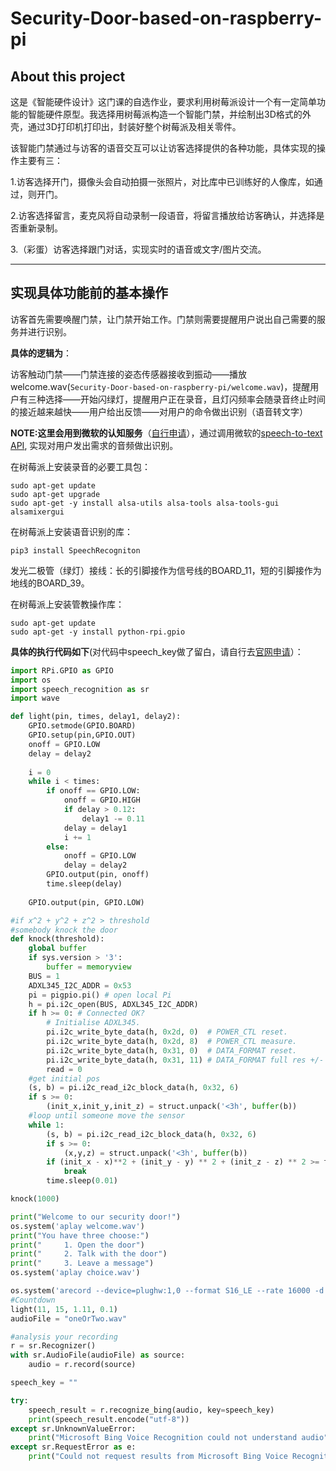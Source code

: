# Security-Door-based-on-raspberry-pi
## About this project
这是《智能硬件设计》这门课的自选作业，要求利用树莓派设计一个有一定简单功能的智能硬件原型。我选择用树莓派构造一个智能门禁，并绘制出3D格式的外壳，通过3D打印机打印出，封装好整个树莓派及相关零件。

该智能门禁通过与访客的语音交互可以让访客选择提供的各种功能，具体实现的操作主要有三：

1.访客选择开门，摄像头会自动拍摄一张照片，对比库中已训练好的人像库，如通过，则开门。

2.访客选择留言，麦克风将自动录制一段语音，将留言播放给访客确认，并选择是否重新录制。

3.（彩蛋）访客选择跟门对话，实现实时的语音或文字/图片交流。

___
## 实现具体功能前的基本操作

访客首先需要唤醒门禁，让门禁开始工作。门禁则需要提醒用户说出自己需要的服务并进行识别。

**具体的逻辑为**：

访客触动门禁——门禁连接的姿态传感器接收到振动——播放welcome.wav(`Security-Door-based-on-raspberry-pi/welcome.wav`)，提醒用户有三种选择——开始闪绿灯，提醒用户正在录音，且灯闪频率会随录音终止时间的接近越来越快——用户给出反馈——对用户的命令做出识别（语音转文字）

**NOTE:**这里会用到**微软的认知服务**（[自行申请](https://docs.microsoft.com/en-us/azure/cognitive-services/speech/https://azure.microsoft.com/zh-cn/try/cognitive-services/?apiSlug=face-api&country=China&allowContact=true&unauthorized=1)），通过调用微软的[speech-to-text API](https://docs.microsoft.com/en-us/azure/cognitive-services/speech/home), 实现对用户发出需求的音频做出识别。

在树莓派上安装录音的必要工具包：
```
sudo apt-get update 
sudo apt-get upgrade 
sudo apt-get -y install alsa-utils alsa-tools alsa-tools-gui alsamixergui
```

在树莓派上安装语音识别的库：
```
pip3 install SpeechRecogniton
```

发光二极管（绿灯）接线：长的引脚接作为信号线的BOARD_11，短的引脚接作为地线的BOARD_39。

在树莓派上安装管教操作库：
```
sudo apt-get update
sudo apt-get -y install python-rpi.gpio
```

**具体的执行代码如下**(对代码中speech_key做了留白，请自行去[官网申请](https://docs.microsoft.com/en-us/azure/cognitive-services/speech/https://azure.microsoft.com/zh-cn/try/cognitive-services/?apiSlug=face-api&country=China&allowContact=true&unauthorized=1)）：
```py
import RPi.GPIO as GPIO
import os
import speech_recognition as sr
import wave

def light(pin, times, delay1, delay2):
	GPIO.setmode(GPIO.BOARD)
	GPIO.setup(pin,GPIO.OUT)
	onoff = GPIO.LOW
	delay = delay2
	
	i = 0
	while i < times:
		if onoff == GPIO.LOW:
			onoff = GPIO.HIGH
			if delay > 0.12:
				delay1 -= 0.11
			delay = delay1
			i += 1
		else:
			onoff = GPIO.LOW
			delay = delay2
		GPIO.output(pin, onoff)
		time.sleep(delay)
	
	GPIO.output(pin, GPIO.LOW)

#if x^2 + y^2 + z^2 > threshold
#somebody knock the door
def knock(threshold):
	global buffer
	if sys.version > '3':
		buffer = memoryview
	BUS = 1
	ADXL345_I2C_ADDR = 0x53
	pi = pigpio.pi() # open local Pi
	h = pi.i2c_open(BUS, ADXL345_I2C_ADDR)
	if h >= 0: # Connected OK?
		# Initialise ADXL345.
		pi.i2c_write_byte_data(h, 0x2d, 0)  # POWER_CTL reset.
		pi.i2c_write_byte_data(h, 0x2d, 8)  # POWER_CTL measure.
		pi.i2c_write_byte_data(h, 0x31, 0)  # DATA_FORMAT reset.
		pi.i2c_write_byte_data(h, 0x31, 11) # DATA_FORMAT full res +/- 16g.
		read = 0
	#get initial pos
	(s, b) = pi.i2c_read_i2c_block_data(h, 0x32, 6)
	if s >= 0:
		(init_x,init_y,init_z) = struct.unpack('<3h', buffer(b))
	#loop until someone move the sensor
	while 1:
		(s, b) = pi.i2c_read_i2c_block_data(h, 0x32, 6)
		if s >= 0:
			(x,y,z) = struct.unpack('<3h', buffer(b))
		if (init_x - x)**2 + (init_y - y) ** 2 + (init_z - z) ** 2 >= threshold:
			break
		time.sleep(0.01)

knock(1000)

print("Welcome to our security door!")
os.system('aplay welcome.wav')
print("You have three choose:")
print("		1. Open the door")
print("		2. Talk with the door")
print("		3. Leave a message")
os.system('aplay choice.wav')

os.system('arecord --device=plughw:1,0 --format S16_LE --rate 16000 -d 5 -c1 oneOrTwo.wav&')#record one or two
#Countdown
light(11, 15, 1.11, 0.1)
audioFile = "oneOrTwo.wav"

#analysis your recording
r = sr.Recognizer()
with sr.AudioFile(audioFile) as source:
	audio = r.record(source) 

speech_key = ""  

try:
    speech_result = r.recognize_bing(audio, key=speech_key)
    print(speech_result.encode("utf-8"))
except sr.UnknownValueError:
    print("Microsoft Bing Voice Recognition could not understand audio")
except sr.RequestError as e:
	print("Could not request results from Microsoft Bing Voice Recognition service; {0}".format(e))
```
